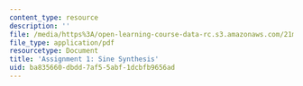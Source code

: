 ```yaml
---
content_type: resource
description: ''
file: /media/https%3A/open-learning-course-data-rc.s3.amazonaws.com/21m-385-interactive-music-systems-fall-2016/ba835660dbdd7af55abf1dcbfb9656ad_MIT21M_385F16_pset1.pdf
file_type: application/pdf
resourcetype: Document
title: 'Assignment 1: Sine Synthesis'
uid: ba835660-dbdd-7af5-5abf-1dcbfb9656ad
---
```

